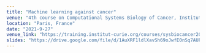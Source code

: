 ```yaml
---
title: "Machine learning against cancer"
venue: "4th course on Computational Systems Biology of Cancer, Institut Curie"
location: "Paris, France"
date: "2021-9-27"
venue_link: "https://training.institut-curie.org/courses/sysbiocancer2021"
slides: "https://drive.google.com/file/d/1AuXRF1ldlXavSh69oJwfE0nSq7AUPeoI/view?usp=sharing"
---
```

